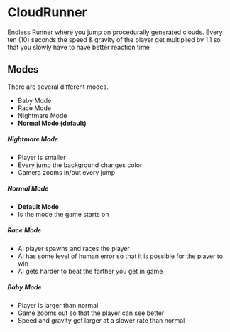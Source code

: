 # CloudRunner

Endless Runner where you jump on procedurally generated clouds.
Every ten (10) seconds the speed & gravity of the player get multiplied by 1.1 so that you slowly have to have better reaction time


## Modes

There are several different modes.

- Baby Mode
- Race Mode
- Nightmare Mode
- **Normal Mode (default)**


##### Nightmare Mode

- Player is smaller
- Every jump the background changes color
- Camera zooms in/out every jump


##### Normal Mode

- **Default Mode**
- Is the mode the game starts on


##### Race Mode

- AI player spawns and races the player
- AI has some level of human error so that it is possible for the player to win
- AI gets harder to beat the farther you get in game


##### Baby Mode

- Player is larger than normal
- Game zooms out so that the player can see better
- Speed and gravity get larger at a slower rate than normal
